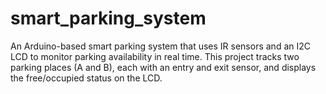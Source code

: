 # smart_parking_system
An Arduino-based smart parking system that uses IR sensors and an I2C LCD to monitor parking availability in real time. This project tracks two parking places (A and B), each with an entry and exit sensor, and displays the free/occupied status on the LCD.
